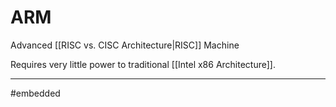 # ARM
Advanced [[RISC vs. CISC Architecture|RISC]] Machine

Requires very little power to traditional [[Intel x86 Architecture]].


---
#embedded